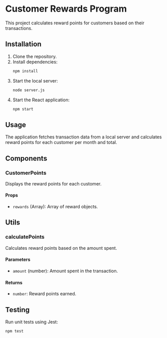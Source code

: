 # Customer Rewards Program

This project calculates reward points for customers based on their transactions.

## Installation

1. Clone the repository.
2. Install dependencies:
    ```sh
    npm install
    ```
3. Start the local server:
    ```sh
    node server.js
    ```
4. Start the React application:
    ```sh
    npm start
    ```

## Usage

The application fetches transaction data from a local server and calculates reward points for each customer per month and total.

## Components

### CustomerPoints

Displays the reward points for each customer.

#### Props

- `rewards` (Array): Array of reward objects.

## Utils

### calculatePoints

Calculates reward points based on the amount spent.

#### Parameters

- `amount` (number): Amount spent in the transaction.

#### Returns

- `number`: Reward points earned.

## Testing

Run unit tests using Jest:
```sh
npm test